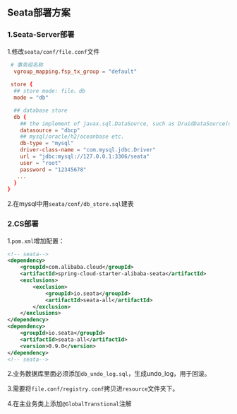 ## Seata部署方案

### 1.Seata-Server部署

1.修改`seata/conf/file.conf`文件

```conf
 # 事务组名称
  vgroup_mapping.fsp_tx_group = "default"
  
 store {
  ## store mode: file、db
  mode = "db"

  ## database store
  db {
    ## the implement of javax.sql.DataSource, such as DruidDataSource(druid)/BasicDataSource(dbcp) etc.
    datasource = "dbcp"
    ## mysql/oracle/h2/oceanbase etc.
    db-type = "mysql"
    driver-class-name = "com.mysql.jdbc.Driver"
    url = "jdbc:mysql://127.0.0.1:3306/seata"
    user = "root"
    password = "12345678"
   ...
  }
}
```

2.在mysql中用`seata/conf/db_store.sql`建表



### 2.CS部署



1.`pom.xml`增加配置：

```xml
<!-- seata-->
<dependency>
    <groupId>com.alibaba.cloud</groupId>
    <artifactId>spring-cloud-starter-alibaba-seata</artifactId>
    <exclusions>
        <exclusion>
            <groupId>io.seata</groupId>
            <artifactId>seata-all</artifactId>
        </exclusion>
    </exclusions>
</dependency>
<dependency>
    <groupId>io.seata</groupId>
    <artifactId>seata-all</artifactId>
    <version>0.9.0</version>
</dependency>
<!-- seata-->
```



2.业务数据库里面必须添加`db_undo_log.sql`，生成undo_log，用于回滚。

3.需要将`file.conf/registry.conf`拷贝进`resource`文件夹下。

4.在主业务类上添加`@GlobalTranstional`注解